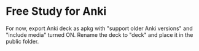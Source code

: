 # Free Study for Anki
For now, export Anki deck as apkg with "support older Anki versions" and "include media" turned ON. Rename the deck to "deck" and place it in the public folder.

